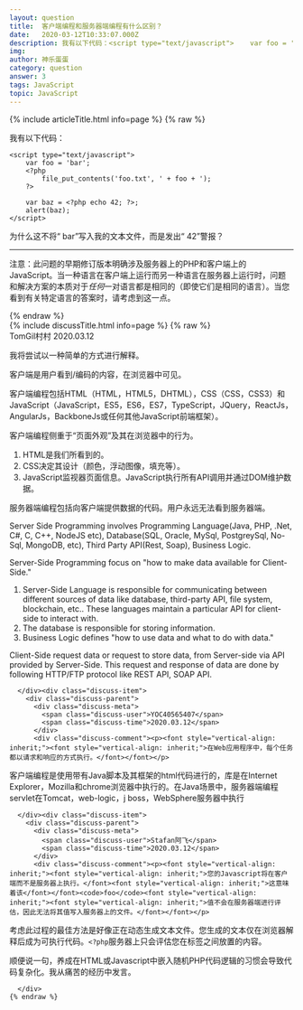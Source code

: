 ```yaml
---
layout: question
title:  客户端编程和服务器端编程有什么区别？
date:   2020-03-12T10:33:07.000Z
description: 我有以下代码：<script type="text/javascript">    var foo = 'bar';    <?php     ...
img: 
author: 神乐蛋蛋
category: question
answer: 3
tags: JavaScript
topic: JavaScript
---
```

<div class="article-root">
  <div class="article">
    {% include articleTitle.html info=page %}
    {% raw %}
    <div class="article-content"><p><font style="vertical-align: inherit;"><font style="vertical-align: inherit;">我有以下代码：</font></font></p>

<pre><code>&lt;script type="text/javascript"&gt;<font></font>
    var foo = 'bar';<font></font>
    &lt;?php<font></font>
        file_put_contents('foo.txt', ' + foo + ');<font></font>
    ?&gt;<font></font>
<font></font>
    var baz = &lt;?php echo 42; ?&gt;;<font></font>
    alert(baz);<font></font>
&lt;/script&gt;<font></font>
</code></pre>

<p><font style="vertical-align: inherit;"><font style="vertical-align: inherit;">为什么这不将“ bar”写入我的文本文件，而是发出“ 42”警报？</font></font></p>

<hr>

<p><font style="vertical-align: inherit;"><font style="vertical-align: inherit;">注意：此问题的早期修订版本明确涉及服务器上的PHP和客户端上的JavaScript。</font><font style="vertical-align: inherit;">当一种语言在客户端上运行而另一种语言在服务器上运行时</font><font style="vertical-align: inherit;">，问题和解决方案的本质对于</font></font><em><font style="vertical-align: inherit;"><font style="vertical-align: inherit;">任何</font></font></em><font style="vertical-align: inherit;"><font style="vertical-align: inherit;">一对语言都是相同的（即使它们是相同的语言）。</font><font style="vertical-align: inherit;">当您看到有关特定语言的答案时，请考虑到这一点。</font></font></p></div>
    {% endraw %}
  </div>

  <div class="discuss-wrapper">
    {% include discussTitle.html info=page %}
    {% raw %}
    <div class="discuss-item">
        <div class="discuss-parent">
          <div class="discuss-meta">
            <span class="discuss-user">TomGil村村</span>
            <span class="discuss-time">2020.03.12</span>
          </div>
          <div class="discuss-comment"><p><font style="vertical-align: inherit;"><font style="vertical-align: inherit;">我将尝试以一种简单的方式进行解释。</font></font></p>

<p><font style="vertical-align: inherit;"><font style="vertical-align: inherit;">客户端是用户看到/编码的内容，在浏览器中可见。</font></font></p>

<p><font style="vertical-align: inherit;"><font style="vertical-align: inherit;">客户端编程包括HTML（HTML，HTML5，DHTML），CSS（CSS，CSS3）和JavaScript（JavaScript，ES5，ES6，ES7，TypeScript，JQuery，ReactJs，AngularJs，BackboneJs或任何其他JavaScript前端框架）。</font></font></p>

<p><font style="vertical-align: inherit;"><font style="vertical-align: inherit;">客户端编程侧重于“页面外观”及其在浏览器中的行为。</font></font></p>

<ol>
<li><font style="vertical-align: inherit;"><font style="vertical-align: inherit;">HTML是我们所看到的。</font></font></li>
<li><font style="vertical-align: inherit;"><font style="vertical-align: inherit;">CSS决定其设计（颜色，浮动图像，填充等）。</font></font></li>
<li><font style="vertical-align: inherit;"><font style="vertical-align: inherit;">JavaScript监视器页面信息。</font><font style="vertical-align: inherit;">JavaScript执行所有API调用并通过DOM维护数据。</font></font></li>
</ol>

<p><font style="vertical-align: inherit;"><font style="vertical-align: inherit;">服务器端编程包括向客户端提供数据的代码。</font><font style="vertical-align: inherit;">用户永远无法看到服务器端。</font></font></p>

<p>Server Side Programming involves Programming Language(Java, PHP, .Net, C#, C, C++, NodeJS etc), Database(SQL, Oracle, MySql, PostgreySql, No-Sql, MongoDB, etc), Third Party API(Rest, Soap), Business Logic.</p>

<p>Server-Side Programming focus on "how to make data available for Client-Side."</p>

<ol>
<li>Server-Side Language is responsible for communicating between different sources of data like database, third-party API, file system, blockchain, etc.. These languages maintain a particular API for client-side to interact with.</li>
<li>The database is responsible for storing information.</li>
<li>Business Logic defines "how to use data and what to do with data."</li>
</ol>

<p>Client-Side request data or request to store data, from Server-side via API provided by Server-Side. This request and response of data are done by following HTTP/FTP protocol like REST API, SOAP API.</p></div>
        </div>
        
      </div><div class="discuss-item">
        <div class="discuss-parent">
          <div class="discuss-meta">
            <span class="discuss-user">YOC40565407</span>
            <span class="discuss-time">2020.03.12</span>
          </div>
          <div class="discuss-comment"><p><font style="vertical-align: inherit;"><font style="vertical-align: inherit;">在Web应用程序中，每个任务都以请求和响应的方式执行。</font></font></p>

<p><font style="vertical-align: inherit;"><font style="vertical-align: inherit;">客户端编程是使用带有Java脚本及其框架的html代码进行的，库是在Internet Explorer，Mozilla和chrome浏览器中执行的。</font><font style="vertical-align: inherit;">在Java场景中，服务器端编程servlet在Tomcat，web-logic，j boss，WebSphere服务器中执行</font></font></p></div>
        </div>
        
      </div><div class="discuss-item">
        <div class="discuss-parent">
          <div class="discuss-meta">
            <span class="discuss-user">Stafan阿飞</span>
            <span class="discuss-time">2020.03.12</span>
          </div>
          <div class="discuss-comment"><p><font style="vertical-align: inherit;"><font style="vertical-align: inherit;">您的Javascript将在客户端而不是服务器上执行。</font><font style="vertical-align: inherit;">这意味着该</font></font><code>foo</code><font style="vertical-align: inherit;"><font style="vertical-align: inherit;">值不会在服务器端进行评估，因此无法将其值写入服务器上的文件。</font></font></p>

<p><font style="vertical-align: inherit;"><font style="vertical-align: inherit;">考虑此过程的最佳方法是好像正在动态生成文本文件。</font><font style="vertical-align: inherit;">您生成的文本仅在浏览器解释后成为可执行代码。</font></font><code>&lt;?php</code><font style="vertical-align: inherit;"><font style="vertical-align: inherit;">服务器上</font><font style="vertical-align: inherit;">只会</font><font style="vertical-align: inherit;">评估</font><font style="vertical-align: inherit;">您在</font><font style="vertical-align: inherit;">标签</font><font style="vertical-align: inherit;">之间</font><font style="vertical-align: inherit;">放置的内容。</font></font></p>

<p><font style="vertical-align: inherit;"><font style="vertical-align: inherit;">顺便说一句，养成在HTML或Javascript中嵌入随机PHP代码逻辑的习惯会导致代码复杂化。</font><font style="vertical-align: inherit;">我从痛苦的经历中发言。</font></font></p></div>
        </div>
        
      </div>
    {% endraw %}
  </div>
<div>

